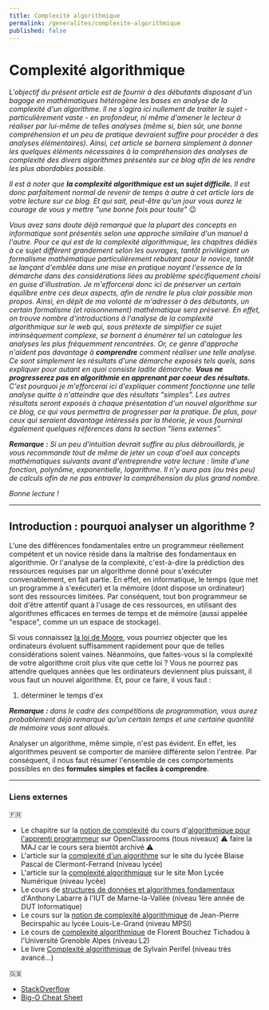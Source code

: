 ```yaml
---
title: Complexité algorithmique
permalink: /generalites/complexite-algorithmique
published: false
---
```


# Complexité algorithmique

_L'objectif du présent article est de fournir à des débutants disposant d'un bagage en mathématiques hétérogène les bases en analyse de la complexité d'un algorithme.
Il ne s'agira ici nullement de traiter le sujet - particulièrement vaste - en profondeur, ni même d'amener le lecteur à réaliser par lui-même de telles analyses (même si, bien sûr, une bonne compréhension et un peu de pratique devraient suffire pour procéder à des analyses élémentaires).
Ainsi, cet article se bornera simplement à donner les quelques éléments nécessaires à la compréhension des analyses de complexité des divers algorithmes présentés sur ce blog afin de les rendre les plus abordables possible._

_Il est à noter que **la complexité algorithmique est un sujet difficile.**
Il est donc parfaitement normal de revenir de temps à autre à cet article lors de votre lecture sur ce blog.
Et qui sait, peut-être qu'un jour vous aurez le courage de vous y mettre "une bonne fois pour toute"_ :wink:

_Vous avez sans doute déjà remarqué que la plupart des concepts en informatique sont présentés selon une approche similaire d'un manuel à l'autre.
Pour ce qui est de la complexité algorithmique, les chapitres dédiés à ce sujet diffèrent grandement selon les ouvrages, tantôt privilégiant un formalisme mathématique particulièrement rebutant pour le novice, tantôt se lançant d'emblée dans une mise en pratique noyant l'essence de la démarche dans des considérations liées au problème spécifiquement choisi en guise d'illustration.
Je m'efforcerai donc ici de préserver un certain équilibre entre ces deux aspects, afin de rendre le plus clair possible mon propos.
Ainsi, en dépit de ma volonté de m'adresser à des débutants, un certain formalisme (et raisonnement) mathématique sera préservé.
En effet, on trouve nombre d'introductions à l'analyse de la complexité algorithmique sur le web qui, sous prétexte de simplifier ce sujet intrinsèquement complexe, se bornent à énumérer tel un catalogue les analyses les plus fréquemment rencontrées.
Or, ce genre d'approche n'aident pas davantage à **comprendre** comment réaliser une telle analyse.
Ce sont simplement les résultats d'une démarche exposés tels quels, sans expliquer pour autant en quoi consiste ladite démarche.
**Vous ne progresserez pas en algorithmie en apprenant par coeur des résultats.**
C'est pourquoi je m'efforcerai ici d'expliquer comment fonctionne une telle analyse quitte à n'atteindre que des résultats "simples".
Les autres résultats seront exposés à chaque présentation d'un nouvel algorithme sur ce blog, ce qui vous permettra de progresser par la pratique.
De plus, pour ceux qui seraient davantage intéressés par la théorie, je vous fournirai également quelques références dans la section "liens externes"._

_**Remarque :**
Si un peu d'intuition devrait suffire au plus débrouillards, je vous recommande tout de même de jeter un coup d'oeil aux concepts mathématiques suivants avant d'entreprendre votre lecture : limite d'une fonction, polynôme, exponentielle, logarithme.
Il n'y aura pas (ou très peu) de calculs afin de ne pas entraver la compréhension du plus grand nombre._

_Bonne lecture !_

---

## Introduction : pourquoi analyser un algorithme ?

L'une des différences fondamentales entre un programmeur réellement compétent et un novice réside dans la maîtrise des fondamentaux en algorithmie.
Or l'analyse de la complexité, c'est-à-dire la prédiction des ressources requises par un algorithme donné pour s'exécuter convenablement, en fait partie.
En effet, en informatique, le temps (que met un programme à s'exécuter) et la mémoire (dont dispose un ordinateur) sont des ressources limitées.
Par conséquent, tout bon programmeur se doit d'être attentif quant à l'usage de ces ressources, en utilisant des algorithmes efficaces en termes de temps et de mémoire (aussi appelée "espace", comme un un espace de stockage).

Si vous connaissez  [la loi de Moore](https://fr.wikipedia.org/wiki/Loi_de_Moore), vous pourriez objecter que les ordinateurs évoluent suffisamment rapidement pour que de telles considérations soient vaines.
Néanmoins, que faites-vous si la complexité de votre algorithme croit plus vite que cette loi ?
Vous ne pourrez pas attendre quelques années que les ordinateurs deviennent plus puissant, il vous faut un nouvel algorithme.
Et, pour ce faire, il vous faut :
  1) déterminer le temps d'ex

_**Remarque :** dans le cadre des compétitions de programmation, vous aurez probablement déjà remarqué qu'un certain temps et une certaine quantité de mémoire vous sont alloués._

Analyser un algorithme, même simple, n'est pas évident.
En effet, les algorithmes peuvent se comporter de manière différente selon l'entrée.
Par conséquent, il nous faut résumer l'ensemble de ces comportements possibles en des **formules simples et faciles à comprendre**.

---

### Liens externes
:fr:
  - Le chapitre sur la [notion de complexité](https://openclassrooms.com/fr/courses/1467201-algorithmique-pour-lapprenti-programmeur/1467358-la-notion-de-complexite) du cours d'[algorithmique pour l'apprenti programmeur](https://openclassrooms.com/fr/courses/1467201-algorithmique-pour-lapprenti-programmeur) sur OpenClassrooms (tous niveaux) :warning: faire la MAJ car le cours sera bientôt archivé :warning:
  - L'article sur la [complexité d'un algorithme](https://info.blaisepascal.fr/nsi-complexite-dun-algorithme) sur le site du lycée Blaise Pascal de Clermont-Ferrand (niveau lycée)
  - L'article sur la [complexité algorithmique](http://www.monlyceenumerique.fr/nsi_premiere/algo_a/a2_complexite.php) sur le site Mon Lycée Numérique (niveau lycée)
  - Le cours de [structures de données et algorithmes fondamentaux](http://igm.univ-mlv.fr/~alabarre/teaching/struct/poly-m1103.pdf) d'Anthony Labarre à l'IUT de Marne-la-Vallée (niveau 1ère année de DUT Informatique)
  - Le cours sur la [notion de complexité algorithmique](http://www.monlyceenumerique.fr/nsi_premiere/algo_a/a2_complexite.php) de Jean-Pierre Becirspahic au lycée Louis-Le-Grand (niveau MPSI)
  - Le cours de [complexité algorithmique](https://bouchflo.gricad-pages.univ-grenoble-alpes.fr/L2-algo/download/Documents/03-Complexite.pdf) de Florent Bouchez Tichadou à l'Université Grenoble Alpes (niveau L2)
  - Le livre [Complexité algorithmique](https://www.irif.fr/~sperifel//complexite.pdf) de Sylvain Perifel (niveau très avancé...)

:uk:
  - [StackOverflow](https://stackoverflow.com/questions/487258/what-is-a-plain-english-explanation-of-big-o-notation)
  - [Big-O Cheat Sheet](https://www.bigocheatsheet.com/)

